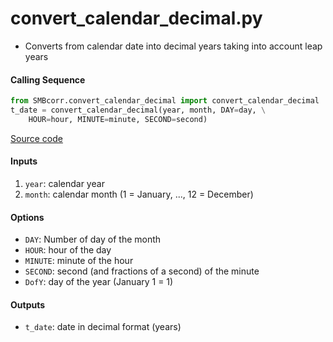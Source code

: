 convert_calendar_decimal.py
===========================

- Converts from calendar date into decimal years taking into account leap years  

#### Calling Sequence
```python
from SMBcorr.convert_calendar_decimal import convert_calendar_decimal
t_date = convert_calendar_decimal(year, month, DAY=day, \
    HOUR=hour, MINUTE=minute, SECOND=second)
```
[Source code](https://github.com/tsutterley/SMBcorr/blob/master/SMBcorr/convert_calendar_decimal.py)

#### Inputs
1. `year`: calendar year  
2. `month`: calendar month (1 = January, ..., 12 = December)  

#### Options
- `DAY`: Number of day of the month
- `HOUR`: hour of the day
- `MINUTE`: minute of the hour
- `SECOND`: second (and fractions of a second) of the minute
- `DofY`: day of the year (January 1 = 1)

#### Outputs
- `t_date`: date in decimal format (years)

